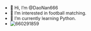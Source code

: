 - 👋 Hi, I’m @DaoNan666
- 👀 I’m interested in football matching. 
- 🌱 I’m currently learning Python.
- ![660291859](https://user-images.githubusercontent.com/99940108/158106005-de362ae3-977f-42d9-aeb1-38ccf0567861.jpeg)

